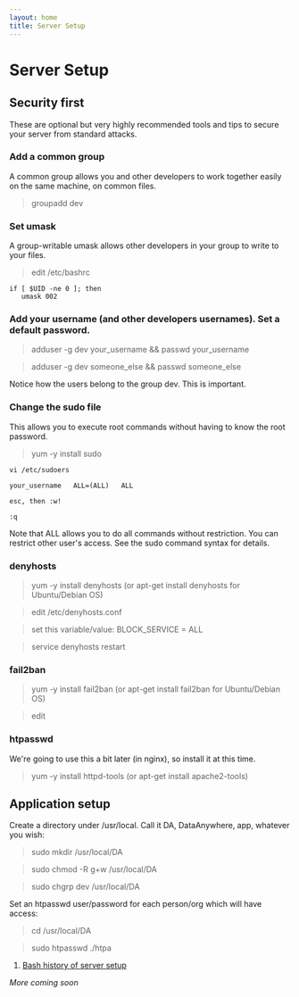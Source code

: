 ```yaml
---
layout: home
title: Server Setup
---
```


# Server Setup

## Security first

These are optional but very highly recommended tools and tips to secure your server from standard attacks. 

### Add a common group

A common group allows you and other developers to work together easily on the same machine, on common files. 

> groupadd dev

### Set umask

A group-writable umask allows other developers in your group to write to your files. 

> edit /etc/bashrc

    if [ $UID -ne 0 ]; then
       umask 002

### Add your username (and other developers usernames). Set a default password.

> adduser -g dev your_username && passwd your_username

> adduser -g dev someone_else && passwd someone_else

Notice how the users belong to the group dev. This is important.

### Change the sudo file

This allows you to execute root commands without having to know the root password.

> 	yum -y install sudo

	vi /etc/sudoers

	your_username	ALL=(ALL) 	ALL

	esc, then :w!

	:q

Note that ALL allows you to do all commands without restriction. You can restrict other user's access. See the sudo command syntax for details.

### denyhosts

> yum -y install denyhosts (or apt-get install denyhosts for Ubuntu/Debian OS)

> edit /etc/denyhosts.conf

> set this variable/value: BLOCK_SERVICE = ALL

> service denyhosts restart

### fail2ban

> yum -y install fail2ban (or apt-get install fail2ban for Ubuntu/Debian OS)

> edit 

### htpasswd

We\'re going to use this a bit later (in nginx), so install it at this time.

> yum -y install httpd-tools (or apt-get install apache2-tools)

## Application setup

Create a directory under /usr/local. Call it DA, DataAnywhere, app, whatever you wish:

> sudo mkdir /usr/local/DA

> sudo chmod -R g+w /usr/local/DA

> sudo chgrp dev /usr/local/DA

Set an htpasswd user/password for each person/org which will have access:

> cd /usr/local/DA

> sudo htpasswd ./htpa

1. [Bash history of server setup](https://github.com/dhornbein/DataAnywhere/blob/master/occupysandy/system/latest_hist.txt)

*More coming soon*
